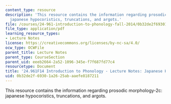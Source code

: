 ```yaml
---
content_type: resource
description: 'This resource contains the information regarding prosodic morphology-2c:
  japanese hypocoristics, truncations, and argots.'
file: /courses/24-961-introduction-to-phonology-fall-2014/0b32de2f69301a2625abaaefe8187211_MIT24_961F14_Lecture27c.pdf
file_type: application/pdf
learning_resource_types:
- Lecture Notes
license: https://creativecommons.org/licenses/by-nc-sa/4.0/
ocw_type: OCWFile
parent_title: Lecture Notes
parent_type: CourseSection
parent_uid: eeeb2664-2a52-1096-345e-f7f687fd77c4
resourcetype: Document
title: '24.961F14 Introduction to Phonology - Lecture Notes: Japanese Hypocoristics'
uid: 0b32de2f-6930-1a26-25ab-aaefe8187211
---
```

This resource contains the information regarding prosodic morphology-2c: japanese hypocoristics, truncations, and argots.